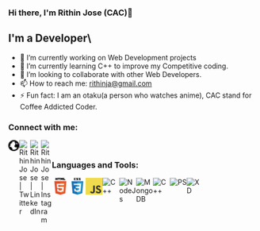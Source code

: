 ### Hi there, I'm Rithin Jose (CAC)👋
## I'm a Developer\
- 🔭 I’m currently working on Web Development projects
- 🌱 I’m currently learning C++ to improve my Competitive coding.
- 👯 I’m looking to collaborate with other Web Developers.
- 📫 How to reach me: <a src="mailto:rithinja@gmail.com">rithinja@gmail.com</a>
- ⚡ Fun fact: I am an otaku(a person who watches anime), CAC stand for Coffee Addicted Coder.


### Connect with me:

[<img align="left" alt="rithinjose.tech" width="22px" src="https://raw.githubusercontent.com/iconic/open-iconic/master/svg/globe.svg" />][website]
[<img align="left" alt="Rithin Jose | Twitter" width="22px" src="https://cdn.jsdelivr.net/npm/simple-icons@v3/icons/twitter.svg" />][twitter]
[<img align="left" alt="Rithin Jose | LinkedIn" width="22px" src="https://cdn.jsdelivr.net/npm/simple-icons@v3/icons/linkedin.svg" />][linkedin]
[<img align="left" alt="Rithin Jose | Instagram" width="22px" src="https://cdn.jsdelivr.net/npm/simple-icons@v3/icons/instagram.svg" />][instagram]

<br />

### Languages and Tools:

<img align="left" alt="HTML5" width="34px" src="https://raw.githubusercontent.com/github/explore/80688e429a7d4ef2fca1e82350fe8e3517d3494d/topics/html/html.png" />
<img align="left" alt="CSS3" width="34px" src="https://raw.githubusercontent.com/github/explore/80688e429a7d4ef2fca1e82350fe8e3517d3494d/topics/css/css.png" />
<img align="left" alt="JavaScript" width="34px" src="https://raw.githubusercontent.com/github/explore/80688e429a7d4ef2fca1e82350fe8e3517d3494d/topics/javascript/javascript.png" />
<img align="left" alt="C++" width="34px" src="https://img.icons8.com/color/48/000000/c-plus-plus-logo.png"/>
<img align="left" alt="NodeJs" width="34px" src="https://img.icons8.com/color/48/000000/nodejs.png"/>
<img align="left" alt="Mongo DB" width="34px" src="https://img.icons8.com/color/48/000000/mongodb.png"/>
<img align="left" alt="C++" width="34px" src="https://img.icons8.com/bubbles/50/000000/react.png"/>
<img align="left" alt="PS" width="34px" src="https://img.icons8.com/plasticine/100/000000/adobe-photoshop.png"/>
<img align="left" alt="XD" width="34px" src="https://img.icons8.com/plasticine/100/000000/adobe-xd.png"/>

<!--
<br />
<br />


<img align="left" alt="Rithin Jose Github Stats" src="https://github-readme-stats.vercel.app/api?username=rithin-jose&show_icons=true&hide_border=true" />
<br />
<br />
<br />
<br />
<br />
<br />
<br />
<br />
<br />

<img align="left" alt="Rithin Jose Github Stats" src="https://github-readme-stats.vercel.app/api/top-langs/?username=rithin-jose" />
-->

[website]:https://rithinjose.tech/
[twitter]: https://twitter.com/rithinja
[instagram]: https://www.instagram.com/rithinja/
[linkedin]: https://www.linkedin.com/in/rithinja
